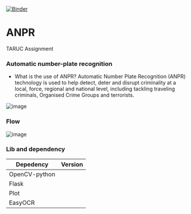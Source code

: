 [![Binder](https://mybinder.org/badge_logo.svg)](https://mybinder.org/v2/gh/wjlai1234/ANPR/main)

# ANPR
TARUC Assignment

### Automatic number-plate recognition
- What is the use of ANPR?
Automatic Number Plate Recognition (ANPR) technology is used to help detect, deter and disrupt criminality at a local, force, regional and national level, including tackling traveling criminals, Organised Crime Groups and terrorists.

![image](https://user-images.githubusercontent.com/72342994/160542685-3038d34c-9f6d-4fc1-9f2e-05ac2547d066.png)

### Flow
![image](https://user-images.githubusercontent.com/72342994/160542821-0e2f21a3-333a-4646-a51c-278434d7ca43.png)

### Lib and dependency
|Depedency|Version|   
|---          |---|
|OpenCV-python|   |    
|Flask        |   |   
|Plot         |   |   
|EasyOCR      |   |   
